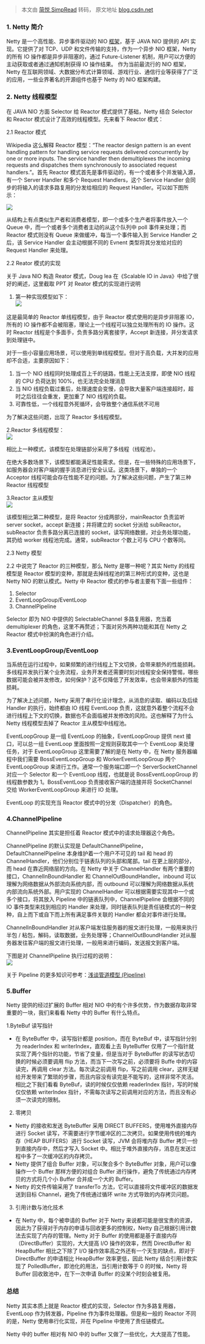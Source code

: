 > 本文由 [简悦 SimpRead](http://ksria.com/simpread/) 转码， 原文地址 [blog.csdn.net](https://blog.csdn.net/excellentyuxiao/article/details/53390408)

### 1. Netty 简介

Netty 是一个高性能、异步事件驱动的 NIO [框架](https://so.csdn.net/so/search?q=%E6%A1%86%E6%9E%B6&spm=1001.2101.3001.7020)，基于 JAVA NIO 提供的 API 实现。它提供了对 TCP、UDP 和文件传输的支持，作为一个异步 NIO 框架，Netty 的所有 IO 操作都是异步非阻塞的，通过 Future-Listener 机制，用户可以方便的主动获取或者通过通知机制获得 IO 操作结果。 作为当前最流行的 NIO 框架，Netty 在互联网领域、大数据分布式计算领域、游戏行业、通信行业等获得了广泛的应用，一些业界著名的开源组件也基于 Netty 的 NIO 框架构建。

### 2. Netty 线程模型

在 JAVA NIO 方面 Selector 给 Reactor 模式提供了基础，Netty 结合 Selector 和 Reactor 模式设计了高效的线程模型。先来看下 Reactor 模式：

2.1 Reactor 模式

Wikipedia 这么解释 Reactor 模型：“The reactor design pattern is an event handling pattern for handling service requests delivered concurrently by one or more inputs. The service handler then demultiplexes the incoming requests and dispatches them synchronously to associated request handlers.”。首先 Reactor 模式首先是事件驱动的，有一个或者多个并发输入源，有一个 Server Handler 和多个 Request Handlers，这个 Service Handler 会同步的将输入的请求多路复用的分发给相应的 Request Handler。可以如下图所示：

![](https://img-blog.csdn.net/20161129103112729)

从结构上有点类似生产者和消费者模型，即一个或多个生产者将事件放入一个 Queue 中，而一个或者多个消费者主动的从这个队列中 poll 事件来处理；而 Reactor 模式则没有 Queue 来做缓冲，每当一个事件输入到 Service Handler 之后，该 Service Handler 会主动根据不同的 Evnent 类型将其分发给对应的 Request Handler 来处理。

2.2 Reator 模式的实现

关于 Java NIO 构造 Reator 模式，Doug lea 在《Scalable IO in Java》中给了很好的阐述，这里截取 PPT 对 Reator 模式的实现进行说明

1. 第一种实现模型如下：  
![](https://img-blog.csdn.net/20161129103222584)

这是最简单的 Reactor 单线程模型，由于 Reactor 模式使用的是异步非阻塞 IO，所有的 IO 操作都不会被阻塞，理论上一个线程可以独立处理所有的 IO 操作。这时 Reactor 线程是个多面手，负责多路分离套接字，Accept 新连接，并分发请求到处理链中。

对于一些小容量应用场景，可以使用到单线程模型。但对于高负载，大并发的应用却不合适，主要原因如下：

1.  当一个 NIO 线程同时处理成百上千的链路，性能上无法支撑，即使 NIO 线程的 CPU 负荷达到 100%，也无法完全处理消息
2.  当 NIO 线程负载过重后，处理速度会变慢，会导致大量客户端连接超时，超时之后往往会重发，更加重了 NIO 线程的负载。
3.  可靠性低，一个线程意外死循环，会导致整个通信系统不可用

为了解决这些问题，出现了 Reactor 多线程模型。

2.Reactor 多线程模型：  
![](https://img-blog.csdn.net/20161129103519887)

相比上一种模式，该模型在处理链部分采用了多线程（线程池）。

在绝大多数场景下，该模型都能满足性能需求。但是，在一些特殊的应用场景下，如服务器会对客户端的握手消息进行安全认证。这类场景下，单独的一个 Acceptor 线程可能会存在性能不足的问题。为了解决这些问题，产生了第三种 Reactor 线程模型

3.Reactor 主从模型  
![](https://img-blog.csdn.net/20161129103725841)

该模型相比第二种模型，是将 Reactor 分成两部分，mainReactor 负责监听 server socket，accept 新连接；并将建立的 socket 分派给 subReactor。subReactor 负责多路分离已连接的 socket，读写网络数据，对业务处理功能，其扔给 worker 线程池完成。通常，subReactor 个数上可与 CPU 个数等同。

2.3 Netty 模型

2.2 中说完了 Reactor 的三种模型，那么 Netty 是哪一种呢？其实 Netty 的线程模型是 Reactor 模型的变种，那就是去掉线程池的第三种形式的变种，这也是 Netty NIO 的默认模式。Netty 中 Reactor 模式的参与者主要有下面一些组件：

1.  Selector
2.  EventLoopGroup/EventLoop
3.  ChannelPipeline

Selector 即为 NIO 中提供的 SelectableChannel 多路复用器，充当着 demultiplexer 的角色，这里不再赘述；下面对另外两种功能和其在 Netty 之 Reactor 模式中扮演的角色进行介绍。

### 3.EventLoopGroup/EventLoop

当系统在运行过程中，如果频繁的进行线程上下文切换，会带来额外的性能损耗。多线程并发执行某个业务流程，业务开发者还需要时刻对线程安全保持警惕，哪些数据可能会被并发修改，如何保护？这不仅降低了开发效率，也会带来额外的性能损耗。

为了解决上述问题，Netty 采用了串行化设计理念，从消息的读取、编码以及后续 Handler 的执行，始终都由 IO 线程 EventLoop 负责，这就意外着整个流程不会进行线程上下文的切换，数据也不会面临被并发修改的风险。这也解释了为什么 Netty 线程模型去掉了 Reactor 主从模型中线程池。

EventLoopGroup 是一组 EventLoop 的抽象，EventLoopGroup 提供 next 接口，可以总一组 EventLoop 里面按照一定规则获取其中一个 EventLoop 来处理任务，对于 EventLoopGroup 这里需要了解的是在 Netty 中，在 Netty 服务器编程中我们需要 BossEventLoopGroup 和 WorkerEventLoopGroup 两个 EventLoopGroup 来进行工作。通常一个服务端口即一个 ServerSocketChannel 对应一个 Selector 和一个 EventLoop 线程，也就是说 BossEventLoopGroup 的线程数参数为 1。BossEventLoop 负责接收客户端的连接并将 SocketChannel 交给 WorkerEventLoopGroup 来进行 IO 处理。

EventLoop 的实现充当 Reactor 模式中的分发（Dispatcher）的角色。

### 4.ChannelPipeline

ChannelPipeline 其实是担任着 Reactor 模式中的请求处理器这个角色。

ChannelPipeline 的默认实现是 DefaultChannelPipeline，DefaultChannelPipeline 本身维护着一个用户不可见的 tail 和 head 的 ChannelHandler，他们分别位于链表队列的头部和尾部。tail 在更上层的部分，而 head 在靠近网络层的方向。在 Netty 中关于 ChannelHandler 有两个重要的接口，ChannelInBoundHandler 和 ChannelOutBoundHandler。inbound 可以理解为网络数据从外部流向系统内部，而 outbound 可以理解为网络数据从系统内部流向系统外部。用户实现的 ChannelHandler 可以根据需要实现其中一个或多个接口，将其放入 Pipeline 中的链表队列中，ChannelPipeline 会根据不同的 IO 事件类型来找到相应的 Handler 来处理，同时链表队列是责任链模式的一种变种，自上而下或自下而上所有满足事件关联的 Handler 都会对事件进行处理。

ChannelInBoundHandler 对从客户端发往服务器的报文进行处理，一般用来执行半包 / 粘包，解码，读取数据，业务处理等；ChannelOutBoundHandler 对从服务器发往客户端的报文进行处理，一般用来进行编码，发送报文到客户端。

下图是对 ChannelPipeline 执行过程的说明：  
![](https://img-blog.csdn.net/20161129104246082)

关于 Pipeline 的更多知识可参考：[浅谈管道模型 (Pipeline)](http://blog.csdn.net/yanghua_kobe/article/details/7561016%20%E6%B5%85%E8%B0%88%E7%AE%A1%E9%81%93%E6%A8%A1%E5%9E%8B%28Pipeline%29)

### 5.Buffer

Netty 提供的经过扩展的 Buffer 相对 NIO 中的有个许多优势，作为数据存取非常重要的一块，我们来看看 Netty 中的 Buffer 有什么特点。

1.ByteBuf 读写指针

*   在 ByteBuffer 中，读写指针都是 position，而在 ByteBuf 中，读写指针分别为 readerIndex 和 writerIndex，直观看上去 ByteBuffer 仅用了一个指针就实现了两个指针的功能，节省了变量，但是当对于 ByteBuffer 的读写状态切换的时候必须要调用 flip 方法，而当下一次写之前，必须要将 Buffe 中的内容读完，再调用 clear 方法。每次读之前调用 flip，写之前调用 clear，这样无疑给开发带来了繁琐的步骤，而且内容没有读完是不能写的，这样非常不灵活。相比之下我们看看 ByteBuf，读的时候仅仅依赖 readerIndex 指针，写的时候仅仅依赖 writerIndex 指针，不需每次读写之前调用对应的方法，而且没有必须一次读完的限制。

2. 零拷贝

*   Netty 的接收和发送 ByteBuffer 采用 DIRECT BUFFERS，使用堆外直接内存进行 Socket 读写，不需要进行字节缓冲区的二次拷贝。如果使用传统的堆内存（HEAP BUFFERS）进行 Socket 读写，JVM 会将堆内存 Buffer 拷贝一份到直接内存中，然后才写入 Socket 中。相比于堆外直接内存，消息在发送过程中多了一次缓冲区的内存拷贝。
*   Netty 提供了组合 Buffer 对象，可以聚合多个 ByteBuffer 对象，用户可以像操作一个 Buffer 那样方便的对组合 Buffer 进行操作，避免了传统通过内存拷贝的方式将几个小 Buffer 合并成一个大的 Buffer。
*   Netty 的文件传输采用了 transferTo 方法，它可以直接将文件缓冲区的数据发送到目标 Channel，避免了传统通过循环 write 方式导致的内存拷贝问题。

3. 引用计数与池化技术

*   在 Netty 中，每个被申请的 Buffer 对于 Netty 来说都可能是很宝贵的资源，因此为了获得对于内存的申请与回收更多的控制权，Netty 自己根据引用计数法去实现了内存的管理。Netty 对于 Buffer 的使用都是基于直接内存（DirectBuffer）实现的，大大提高 I/O 操作的效率，然而 DirectBuffer 和 HeapBuffer 相比之下除了 I/O 操作效率高之外还有一个天生的缺点，即对于 DirectBuffer 的申请相比 HeapBuffer 效率更低，因此 Netty 结合引用计数实现了 PolledBuffer，即池化的用法，当引用计数等于 0 的时候，Netty 将 Buffer 回收致池中，在下一次申请 Buffer 的没某个时刻会被复用。

### 总结

Netty 其实本质上就是 Reactor 模式的实现，Selector 作为多路复用器，EventLoop 作为转发器，Pipeline 作为事件处理器。但是和一般的 Reactor 不同的是，Netty 使用串行化实现，并在 Pipeline 中使用了责任链模式。

Netty 中的 buffer 相对有 NIO 中的 buffer 又做了一些优化，大大提高了性能。